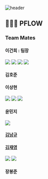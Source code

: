 ![header](https://capsule-render.vercel.app/api?type=venom&color=gradient&height=300&section=header&text=AICC%20PFlow&fontSize=90)  


## 👨🏻‍💻 PFLOW   
### Team Mates
#### 이건희 : 팀장
<a href="https://github.com/Worldofgentleken"><img src="https://img.shields.io/badge/KenRheeGit-412991?style=for-the-badge&logo=openai&logoColor=FFFFFF"/></a> <a href="https://gentleken.tistory.com/" target="_blank"><img src="https://img.shields.io/badge/Tistory-8904B1?style=for-the-badge&logo=tistory&logoColor=FFFFFFF"/></a> <img src="https://img.shields.io/badge/djman8787@gmail.com-FFFFFF?style=for-the-badge&logo=gmail&logoColor=EA4335"/> <a href="https://resilient-colossus-2b3.notion.site/02e10563dd7c4d82af2a7b38f2302107" target="_blank"><img src="https://img.shields.io/badge/Portfolio-8181F7?style=for-the-badge&logo=notion&logoColor=FFFFFF"/></a>  
#### 김호준
#### 이상현
<a href="https://github.com/pythonize"><img src="https://img.shields.io/badge/pythonizeGit-412991?style=for-the-badge&logo=github&logoColor=FFFFFF"/></a> <a href="blog.naver.com/different_7" target="_blank"><img src="https://img.shields.io/badge/NaverBlog-03C75A?style=for-the-badge&logo=naver&logoColor=FFFFFF"/></a> <img src="https://img.shields.io/badge/different0423@gmail.com-FFFFFF?style=for-the-badge&logo=gmail&logoColor=EA4335"/>
#### 윤민지
<a href="https://github.com/yunmingi"><img src="https://img.shields.io/badge/yunmingi-030303?style=for-the-badge&logo=github&logoColor=FFFFFF"/>
#### 김남규
#### 김재영
<a href="https://github.com/wddoods015"><img src="https://img.shields.io/badge/JaeYoung-030303?style=for-the-badge&logo=github&logoColor=FFFFFF"/></a> <a href="https://velog.io/@wddoods015/posts"><img src="https://img.shields.io/badge/JaeYoung-20C997?style=for-the-badge&logo=velog&logoColor=FFFFFF"/></a>
#### 장봉준
